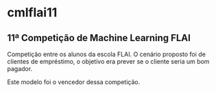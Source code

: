 # cmlflai11
## 11ª Competição de Machine Learning FLAI

Competição entre os alunos da escola FLAI. O cenário proposto foi de clientes de empréstimo, o objetivo era prever se o cliente seria um bom pagador.

Este modelo foi o vencedor dessa competição.
